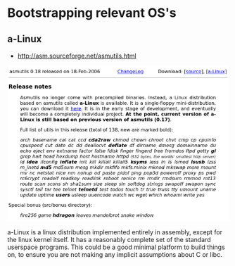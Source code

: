 # Bootstrapping relevant OS's

## a-Linux

* http://asm.sourceforge.net/asmutils.html

![a-Linux](a-linux.png)

a-Linux is a linux distribution implemented entirely in assembly, except for the linux kernel itself. It has a reasonably complete set of the standard userspace programs. This could be a good minimal platform to build things on, to ensure you are not making any implicit assumptions about C or libc.
